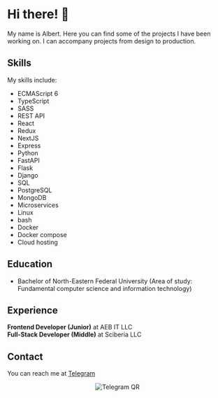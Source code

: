 # Hi there! 👋

My name is Albert. Here you can find some of the projects I have been working on. I can accompany projects from design to production.

## Skills

My skills include:

- ECMAScript 6
- TypeScript
- SASS
- REST API
- React
- Redux
- NextJS
- Express
- Python
- FastAPI
- Flask
- Django
- SQL
- PostgreSQL
- MongoDB
- Microservices
- Linux
- bash
- Docker
- Docker compose
- Cloud hosting

## Education
- Bachelor of North-Eastern Federal University (Area of study: Fundamental computer science and information technology)

## Experience
**Frontend Developer (Junior)** at AEB IT LLC\
**Full-Stack Developer (Middle)** at Sciberia LLC

## Contact

You can reach me at [Telegram](https://t.me/dalikk)
<p align="center">
  <img src="https://i.ibb.co/qFCJkzT/Telegram-QR.jpg" alt="Telegram QR">
</p>
